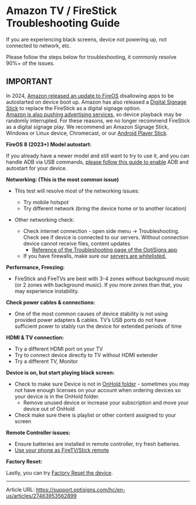 # Amazon TV / FireStick Troubleshooting Guide

If you are experiencing black screens, device not powering up, not connected to network, etc.

Please follow the steps below for troubleshooting, it commonly resolve 90%+ of the issues.

**IMPORTANT**  
---  
In 2024, [Amazon released an update to FireOS](https://www.aftvnews.com/amazon-blocks-long-running-fire-tv-capability-breaking-popular-apps-with-no-warning-and-giving-developers-the-runaround/) disallowing apps to be autostarted on device boot up. Amazon has also released a [Digital Signage Stick](https://www.amazon.com/Amazon-Signage-Stick-quad-core-streaming/dp/B0D4FCG9MX?dib=eyJ2IjoiMSJ9.Q2R-IsQqpFLBQnyOzroJsCqvInA20YBPOGzYxBJPkImYB91-GaLrO5UB3QrtLmJNwXLsi1fcGV1xu_Zl1s8COTf9QMkHac5UyzG7eQagHUewWSm6EEX6Ef0TmSwamrXclpPnL6J1v88a_qtAqCQKpVuNT5XuDAY3Qpa6PdiPg7wjiwccWWmcqndZNHXRGySXbmZWq_btwj6lEz6wMm8nGy9OZwFNRh1bLYrx9luXUOk.BITMseiknoYwYECYPBkXIneqN89ySUCEo8SujSNiprA&dib_tag=se&keywords=Digital+Signage+Player&qid=1751559195&sr=8-4&ufe=app_do%3Aamzn1.fos.74097168-0c10-4b8a-b96b-8388a1a12daf) to replace the FireStick as a digital signage option.  
[Amazon is also pushing advertising services,](https://www.theverge.com/2023/12/1/23984444/amazon-fire-tv-autoplay-ads-on-startup) so device playback may be randomly interrupted. For these reasons, we no longer recommend FireStick as a digital signage play. We recommend an Amazon Signage Stick, Windows or Linux device, Chromecast, or our [Android Player Stick](https://shop.optisigns.com/products/optisigns-android-stick-player-2).  
  
**FireOS 8 (2023+) Model autostart:**

If you already have a newer model and still want to try to use it, and you can handle ADB via USB commands, [please follow this guide to enable](https://support.optisigns.com/hc/en-us/articles/23274673797139-How-to-enable-auto-start-on-the-Amazon-Fire-TV-Stick-4K-Gen-2s-2023-model) ADB and autostart for your device.

**Networking: (This is the most common issue)**

  * This test will resolve most of the networking issues:  

    * Try mobile hotspot
    * Try different network (bring the device home or to another location)
  * Other networking check:  

    * Check internet connection - open side menu -> Troubleshooting. Check see if device is connected to our servers. Without connection device cannot receive files, content updates 
      * [Reference of the Troubleshooting page of the OptiSigns app](https://support.optisigns.com/hc/en-us/articles/36501302096915)
    * If you have firewalls, make sure our [servers are whitelisted.](https://support.optisigns.com/hc/en-us/articles/360047275934-Whitelist-OptiSigns-IP-addresses-ports)



**Performance, Freezing:**

  * FireStick and FireTVs are best with 3-4 zones without background music (or 2 zones with background music). If you more zones than that, you may experience instability.



**Check power cables & connections:**

  * One of the most common causes of device stability is not using provided power adapters & cables. TV’s USB ports do not have sufficient power to stably run the device for extended periods of time



**HDMI & TV connection:**

  * Try a different HDMI port on your TV
  * Try to connect device directly to TV without HDMI extender
  * Try a different TV, Monitor



**Device is on, but start playing black screen:**

  * Check to make sure Device is not in [OnHold folder](https://app.optisigns.com/app/screenManagement?path=~2FOnhold%20Device&teamId=1) \- sometimes you may not have enough licenses on your account when ordering devices so your device is in the OnHold folder. 
    * Remove unused device or increase your subscription and move your device out of OnHold
  * Check make sure there is playlist or other content assigned to your screen



**Remote Controller issues:**

  * Ensure batteries are installed in remote controller, try fresh batteries.
  * [Use your phone as FireTV/Stick remote](https://www.lifewire.com/use-phone-as-remote-control-for-amazon-fire-tv-stick-4571277)



**Factory Reset:**

Lastly, you can try [Factory Reset the device](https://support.optisigns.com/hc/en-us/articles/360054298754-How-to-Factory-Reset-Your-Fire-Stick-device).

---
Article URL: https://support.optisigns.com/hc/en-us/articles/27463953562899
